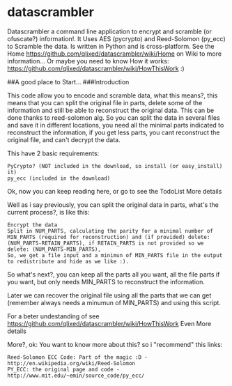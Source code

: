 # datascrambler
Datascrambler a command line application to encrypt and scramble (or ofuscate?) information!. It Uses AES (pycrypto) and Reed-Solomon (py_ecc) to Scramble the data. Is written in Python and is cross-platform. See the Home https://github.com/qlixed/datascrambler/wiki/Home on Wiki to more information... Or maybe you need to know How it works: https://github.com/qlixed/datascrambler/wiki/HowThisWork :) 

##A good place to Start...
###Introduction

This code allow you to encode and scramble data, what this means?, this means that you can split the original file in parts, delete some of the information and still be able to reconstruct the original data. This can be done thanks to reed-solomon alg. So you can split the data in several files and save it in different locations, you need all the minimal parts indicated to reconstruct the information, if you get less parts, you cant reconstruct the original file, and can't decrypt the data.

This have 2 basic requirements:

    PyCrypto? (NOT included in the download, so install (or easy_install) it)
    py_ecc (included in the download) 

Ok, now you can keep reading here, or go to see the TodoList
More details

Well as i say previously, you can split the original data in parts, what's the current process?, is like this:

    Encrypt the data
    Split in NUM_PARTS, calculating the parity for a minimal number of MIN_PARTS (required for reconstruction) and (if provided) delete: (NUM_PARTS-RETAIN_PARTS), if RETAIN_PARTS is not provided so we delete: (NUM_PARTS-MIN_PARTS),
    So, we get a file input and a minimun of MIN_PARTS file in the output to redistribute and hide as we like :). 

So what's next?, you can keep all the parts all you want, all the file parts if you want, but only needs MIN_PARTS to reconstruct the information.

Later we can recover the original file using all the parts that we can get (remember always needs a minumun of MIN_PARTS) and using this script.

For a beter undestanding of see https://github.com/qlixed/datascrambler/wiki/HowThisWork Even More details

More?, ok: You want to know more about this? so i "recommend" this links:

    Reed-Solomon ECC Code: Part of the magic :D - http://en.wikipedia.org/wiki/Reed-Solomon
    PY_ECC: the original page and code - http://www.mit.edu/~emin/source_code/py_ecc/ 
